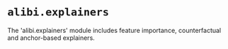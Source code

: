 # `alibi.explainers`

The 'alibi.explainers' module includes feature importance, counterfactual and anchor-based explainers.
